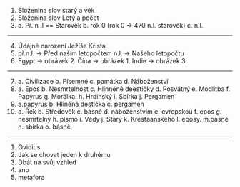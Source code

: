 1. Složenina slov starý a věk
2. Složenina slov Letý a počet
3.  a. Př. n .l == Starověk
     b. rok 0 (rok 0 -> 470 n.l. starověk)
	 c. n.l.
	 
---
4. Údájné narození Ježíše Krista
5.  př.n.l. -> Před naším letopočtem
     n.l. -> Našeho letopočtu
6. Egypt -> obrázek 2.
    Čína -> obrázek 1.
	Indie -> obrázek 3.
	
---
7. a. Civilizace b. Písemné c. památka d. Náboženství
8. a. Epos b. Nesmrtelnost c. Hlinněné deestičky d. Posvátný e. Modlitba f. Papyrus g.  Morálka. h. Hrdinský i. Sbírka j. Pergamen
9. a.papyrus  b. Hliněná destička c. pergamen
10.  a. Řek b. Středověk c. básně d. náboženstvím e. evropskou f. epos g. nesmrtelný h. písmo i. Védy j. Starý k. Křesťaanského l. eposy. m.básně	 n. sbírka o. básně

---
1. Ovidius
2. Jak se chovat jeden k druhému
3. Dbát na svůj vzhled
4. ano
5. metafora
